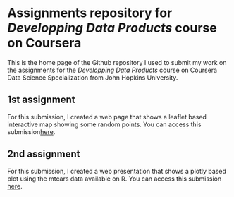 # Assignments repository for *Developping Data Products* course on Coursera
This is the home page of the Github repository I used to submit my work on the assignments for the *Developping Data Products* course on Coursera Data Science Specialization from John Hopkins University.

## 1st assignment
For this submission, I created a web page that shows a leaflet based interactive map showing some random points.
You can access this submission[here](https://uceph1.github.io/Leaflet_map.html).

## 2nd assignment
For this submission, I created a web presentation that shows a plotly based plot using the mtcars data available on R.
You can access this submission [here](https://uceph1.github.io/Plotly_presentation.html).
